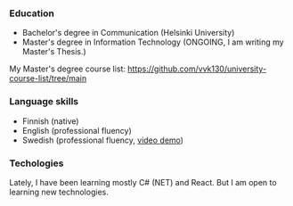 ###

### Education
- Bachelor's degree in Communication (Helsinki University)
- Master's degree in Information Technology (ONGOING, I am writing my Master's Thesis.)

My Master's degree course list: https://github.com/vvk130/university-course-list/tree/main

### Language skills
- Finnish (native)
- English (professional fluency)
- Swedish (professional fluency, [video demo](https://github.com/vvk130/swedish/blob/main/README.md))

### Techologies
Lately, I have been learning mostly C# (NET) and React. But I am open to learning new technologies. 
